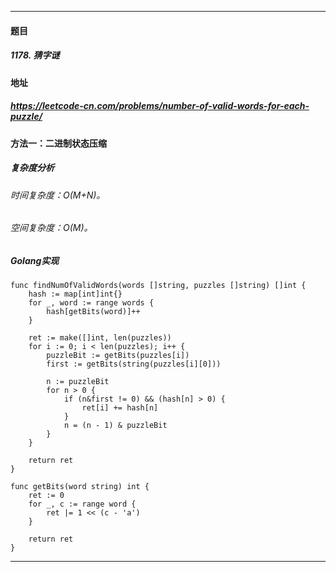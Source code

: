 ***
#### 题目
##### 1178. 猜字谜
#### 地址
##### https://leetcode-cn.com/problems/number-of-valid-words-for-each-puzzle/
#### 方法一：二进制状态压缩
##### 复杂度分析
###### 时间复杂度：O(M+N)。
###### 空间复杂度：O(M)。
##### Golang实现
    func findNumOfValidWords(words []string, puzzles []string) []int {
    	hash := map[int]int{}
    	for _, word := range words {
    		hash[getBits(word)]++
    	}
    
    	ret := make([]int, len(puzzles))
    	for i := 0; i < len(puzzles); i++ {
    		puzzleBit := getBits(puzzles[i])
    		first := getBits(string(puzzles[i][0]))
    
    		n := puzzleBit
    		for n > 0 {
    			if (n&first != 0) && (hash[n] > 0) {
    				ret[i] += hash[n]
    			}
    			n = (n - 1) & puzzleBit
    		}
    	}
    
    	return ret
    }
    
    func getBits(word string) int {
    	ret := 0
    	for _, c := range word {
    		ret |= 1 << (c - 'a')
    	}
    
    	return ret
    }
***